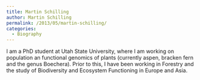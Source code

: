 ```yaml
---
title: Martin Schilling
author: Martin Schilling
permalink: /2013/05/martin-schilling/
categories:
  - Biography
---
```

I am a PhD student at Utah State University, where I am working on population an functional genomics of plants (currently aspen, bracken fern and the genus Boechera). Prior to this, I have been working in Forestry and the study of Biodiversity and Ecosystem Functioning in Europe and Asia.
